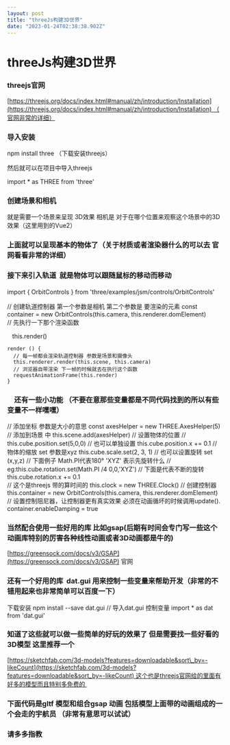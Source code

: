 ```yaml
---
layout: post
title: "threeJs构建3D世界"
date: "2023-01-24T02:38:38.902Z"
---
```

threeJs构建3D世界
=============

### threejs官网

[https://threejs.org/docs/index.html#manual/zh/introduction/Installation](https://threejs.org/docs/index.html#manual/zh/introduction/Installation) （官网非常的详细）

### 导入安装

npm install three （下载安装threejs）

然后就可以在项目中导入threejs 

import \* as THREE from 'three'

### 创建场景和相机

就是需要一个场景来呈现 3D效果 相机是 对于在哪个位置来观察这个场景中的3D效果（这里用到的Vue2）

<script>
import \* as THREE from 'three'
export default {
     camera: null,  //相机对象
      scene: null,  //场景对象
      renderer: null,  //渲染器对象
  mounted () {
    this.init()
  },
  methods: {
    init () {
      // 先创建一个场景 
      this.scene = new THREE.Scene();
      // 创建一个相机
      this.camera = new THREE.PerspectiveCamera(
        // 第一个参数是角度 75°
        75,
        // 第二个参数传入宽高比 
        // window.innerWidth / window.innerHeight,
        600 / 600,
        // 近端
        0.1,
        // 远端
        1000
      )
      // 创建相机定位 set 设置相机位置 x y z
      this.camera.position.set(0, 0, 10)
      // 把相机添加到场景
      this.scene.add(this.camera)
      // 创建一个物体   参数是宽高比 一样的大小
      const cubeGeometry = new THREE.BoxGeometry(1, 1, 1)
      // 创建物体材质
      const cubeMaterial = new THREE.MeshBasicMaterial({ color: 0Xffff00 })
      // 根据几何体和材质创建物体 参数一是物体体 参数二是材质
      const cube = new THREE.Mesh(cubeGeometry, cubeMaterial)
      // 将几何体添加到场景 
      this.scene.add(cube)

      //初始化渲染器
      this.renderer = new THREE.WebGLRenderer()
      // 设置渲染的尺寸大小 可以填屏幕大小 参数是宽高
      this.renderer.setSize(600, 600)
      // 其实现在的renderer就是画布 把画板的dom渲染到画布上
      document.querySelector('#container').appendChild(this.renderer.domElement)
      // 使用渲染器 通过相机将场景渲染出来
      this.renderer.render(this.scene, this.camera)
    }
  }
}
</script>

### 上面就可以呈现基本的物体了（关于材质或者渲染器什么的可以去 官网看看非常的详细）

### 接下来引入轨道  就是物体可以跟随鼠标的移动而移动

import { OrbitControls } from 'three/examples/jsm/controls/OrbitControls'　

// 创建轨道控制器 第一个参数是相机 第二个参数是 要渲染的元素
 const container = new OrbitControls(this.camera, this.renderer.domElement)  
// 先执行一下那个渲染函数

   this.render()

    render () {
      // 每一帧都会渲染轨道控制器 参数是场景和摄像头
      this.renderer.render(this.scene, this.camera)
      // 浏览器自带渲染 下一帧的时候就去在执行这个函数
      requestAnimationFrame(this.render)
    }

### 　还有一些小功能 （不要在意那些变量都是不同代码找到的所以有些变量不一样嘿嘿）

  //   添加坐标 参数是大小的意思
      const axesHelper = new THREE.AxesHelper(5)
      // 添加到场景 中
      this.scene.add(axesHelper)
 // 设置物体的位置
 // this.cube.position.set(5,0,0)
// 也可以单独设置
      this.cube.position.x += 0.1
  // 物体的缩放 set 参数是xyz
      this.cube.scale.set(2, 3, 1)
   // 也可以设置旋转 set (x,y,z)
   // 下面例子 Math.PI代表180° 'XYZ' 表示先旋转什么
   // eg:this.cube.rotation.set(Math.PI /4 0,0,'XYZ')
    // 下面是代表不断的旋转 
    this.cube.rotation.x += 0.1  
   // 这个是threejs 带的算时间的
      this.clock = new THREE.Clock()
 // 创建控制器
      this.container = new OrbitControls(this.camera, this.renderer.domElement)
      // 设置控制阻尼器，让控制器更有真实效果 必须在动画循坏的时候调用update().
      container.enableDamping = true

### 当然配合使用一些好用的库 比如gsap(后期有时间会专门写一些这个动画库特别的厉害各种线性动画或者3D动画都是牛的)

[https://greensock.com/docs/v3/GSAP](https://greensock.com/docs/v3/GSAP) 官网

### 还有一个好用的库  dat.gui 用来控制一些变量来帮助开发（非常的不错用起来也非常简单可以百度一下）

下载安装 npm install --save dat.gui
// 导入dat.gui 控制变量
import \* as dat from 'dat.gui'

### 知道了这些就可以做一些简单的好玩的效果了 但是需要找一些好看的3D模型 这里推荐一个

[https://sketchfab.com/3d-models?features=downloadable&sort\_by=-likeCount](https://sketchfab.com/3d-models?features=downloadable&sort_by=-likeCount) 这个也是threejs官网给的里面有好多的模型而且特别多免费的 

### 下面代码是gltf 模型和组合gsap 动画 包括模型上面带的动画组成的一个会走的宇航员 （非常有意思可以试试）

<template>
  <div>
    <div id="container" @dblclick="shopOrPlay"></div>
  </div>
</template>

<script>
import \* as THREE from 'three'
// 导入控制器
import { OrbitControls } from 'three/examples/jsm/controls/OrbitControls.js'
// 导入模型
import { GLTFLoader } from 'three/addons/loaders/GLTFLoader.js';
// 导入动画
import gsap from 'gsap'
export default {
  data () {
    return {
      camera: null,  //相机对象
      scene: null,  //场景对象
      renderer: null,  //渲染器对象
      mode: null, // 航天员
      container: null,
      flag: true,
      clock: new THREE.Clock(),
      mixer: '',
      mixers: \[\],
      animate1: null,
      baseZ: 3,
      baseR: 0.7,
      basePY: \-6,
      basePX: \-8,
      baseMixer: null,
      stars: null, //星星
      mon: null,//月球
    };
  },
  mounted () {
    this.init()
  },
  methods: {

    init () {
      // 初始化场景
      this.scene = new THREE.Scene();
      //  设置背景
      // 初始化相机 75度  宽高比 最小0.1 最大2000
      this.camera = new THREE.PerspectiveCamera(75,
        (document.documentElement.offsetWidth || window.innerWidth) / (document.documentElement.offsetHeight || window.innerHeight),
        0.1,
        100000)
      // 设置摄像头位置
      this.camera.position.set(0, 0, 10)
      // // 初始化渲染器
      this.renderer = new THREE.WebGLRenderer({
        // 抗锯齿
        // antialias: true,
        alpha: true // 这个是背景透明色
      })
      // 设置渲染器宽高
      this.renderer.setSize((document.documentElement.offsetWidth || window.innerWidth), (document.documentElement.offsetHeight || window.innerHeight))
      // 实例化控制器
      this.container = new OrbitControls(this.camera, this.renderer.domElement)
      this.container.enableDamping = true

      // 更新摄像头宽高比
      this.camera.aspect = (document.documentElement.offsetWidth || window.innerWidth) / (document.documentElement.offsetHeight || window.innerHeight);
      // // 更新摄像头投影矩阵
      this.camera.updateProjectionMatrix()
      // // 添加相机到场景
      this.scene.add(this.camera);

      // 初始化模型
      const loader = new GLTFLoader();
      // 添加月球
      loader.load('/mon/scene.gltf', (gltf) => {
        this.mon = gltf.scene
        this.mon.scale.set(1500, 1500, 1500)
        this.mon.position.set(0, -12, 0)

        this.scene.add(this.mon);

      }, undefined, function (error) {


      });
      //  创建一个超大球体 半径一千 后面的是经纬度 切分为各60
      const skyGeomtry = new THREE.SphereGeometry(5000, 50, 50)
      // 创建一个纹理
      const skMaterial = new THREE.MeshBasicMaterial({
        side: THREE.DoubleSide, //两面可见
        // 添加纹理 为星河纹理
        map: new THREE.TextureLoader().load('./images/bj.jpg')
      })
      // 把球体翻到里面能看见不然是黑色的 俩面可见就不翻转了
      skyGeomtry.scale(1, 1, 1)
      // 添加材质
      const sky = new THREE.Mesh(skyGeomtry, skMaterial)

      // 添加到场景
      this.scene.add(sky)
      // 创建宇航员
      loader.load('./yuhangyuan/scene.gltf', (gltf) => {
        this.mode = gltf.scene
        this.mode.scale.set(3, 3, 3)
        this.mode.position.set(this.basePX, this.basePY, -90)
        this.mode.rotation.set(0, 0, 0)
        this.mixer = new THREE.AnimationMixer(gltf.scene.children\[0\]);
        this.baseMixer = this.mixer.clipAction(gltf.animations\[0\]).setDuration(1)
        this.baseMixer.play();
        this.animate1 = gsap.to(this.mode.position, {
          z: this.baseZ, duration: 8, onComplete: () => {
            gsap.to(this.mode.rotation, {
              y: this.baseR \* Math.PI, duration: 1,
            })
          },
        })
        this.mixers.push(this.mixer);
        this.scene.add(this.mode);
      }, undefined, (error) \=> {

      });


      // 添加光
      let light2 = new THREE.DirectionalLight(0Xfffff, 0.3)
      light2.position.set(0, 10, 10)

      let light1 \= new THREE.HemisphereLight();
      this.scene.add(light1, light2
      )
      // // 设置渲染器编码
      this.renderer.outputEncoding = THREE.sRGBEncoding;
      // 监听屏幕大小变化修改渲染器的宽高相机比例
      window.addEventListener('resize', this.size)
      // 监听屏幕按键
      window.addEventListener('keyup', this.spacemanMove)
      document.querySelector('#container').appendChild(this.renderer.domElement)
      this.render()
    },
    render () {

      // 在这里设置阻尼感
      this.container.update()
      var delta = this.clock.getDelta();
      for (var i = 0; i < this.mixers.length; i++) { // 重复播放动画
        this.mixers\[i\].update(delta - 0.011);
      }
      this.renderer.render(this.scene, this.camera)
      requestAnimationFrame(this.render)
    },
    size () {
      this.camera.aspect = (document.documentElement.offsetWidth || window.innerWidth) / (document.documentElement.offsetHeight || window.innerHeight);
      this.camera.updateProjectionMatrix()
      this.renderer.setSize((document.documentElement.offsetWidth || window.innerWidth), (document.documentElement.offsetHeight || window.innerHeight))
    },
    // 宇航员移动
    spacemanMove (e) {
      if (!this.animate1) return
      if (!this.animate1.isActive()) {
        if (e.keyCode === 38) {
          this.animate1 = gsap.to(this.mode.position, {
            z: (this.baseZ -= 3)
          })
        }
        if (e.keyCode === 40) {
          this.animate1 = gsap.to(this.mode.position, {
            z: (this.baseZ += 3)
          })
        }
        if (e.keyCode === 37) {
          this.animate1 = gsap.to(this.mode.rotation, {
            y: (this.baseR -= 0.3) \* Math.PI
          })
        }
        if (e.keyCode === 39) {
          this.animate1 = gsap.to(this.mode.rotation, {
            y: (this.baseR += 0.3) \* Math.PI
          })
        }
        if (e.keyCode === 87) {
          this.animate1 = gsap.to(this.mode.position, {
            y: (this.basePY += 2)
          })
        }
        if (e.keyCode === 83) {
          this.animate1 = gsap.to(this.mode.position, {
            y: (this.basePY -= 2)
          })
        }
        if (e.keyCode === 65) {
          this.animate1 = gsap.to(this.mode.position, {
            x: (this.basePX -= 3)
          })
        }
        if (e.keyCode === 68) {
          this.animate1 = gsap.to(this.mode.position, {
            x: (this.basePX += 3)
          })
        }
      }
    },
    shopOrPlay () {
      if (!this.flag) {
        this.flag = true
        this.baseMixer.play()
      } else {
        this.flag = false
        this.animate1 = gsap.to(this.mode.rotation, {
          y: (this.baseR += 2) \* Math.PI,
          yoyo: true,
          duration: 10,
        })
        this.baseMixer.stop()
      }
    }
  },
  beforeDestroy () {
    window.removeEventListener('resize', this.size)
    window.removeEventListener('keyup', this.spacemanMove)
  },
}
</script>
<style scoped lang='scss'>
#container {
  background: url("@/assets/bj1.jpg");
  background\-size: cover;
}
</style>

### 请多多指教